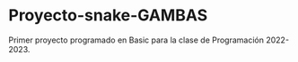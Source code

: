 # Proyecto-snake-GAMBAS
Primer proyecto programado en Basic para la clase de Programación 2022-2023.
